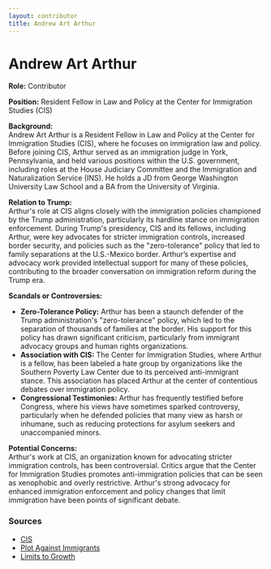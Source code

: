 ```yaml
---
layout: contributor
title: Andrew Art Arthur
---
```


# Andrew Art Arthur

**Role:** Contributor

**Position:** Resident Fellow in Law and Policy at the Center for Immigration Studies (CIS)

**Background:**  
Andrew Art Arthur is a Resident Fellow in Law and Policy at the Center for Immigration Studies (CIS), where he focuses on immigration law and policy. Before joining CIS, Arthur served as an immigration judge in York, Pennsylvania, and held various positions within the U.S. government, including roles at the House Judiciary Committee and the Immigration and Naturalization Service (INS). He holds a JD from George Washington University Law School and a BA from the University of Virginia.

**Relation to Trump:**  
Arthur's role at CIS aligns closely with the immigration policies championed by the Trump administration, particularly its hardline stance on immigration enforcement. During Trump's presidency, CIS and its fellows, including Arthur, were key advocates for stricter immigration controls, increased border security, and policies such as the "zero-tolerance" policy that led to family separations at the U.S.-Mexico border. Arthur’s expertise and advocacy work provided intellectual support for many of these policies, contributing to the broader conversation on immigration reform during the Trump era.

**Scandals or Controversies:**  
- **Zero-Tolerance Policy:** Arthur has been a staunch defender of the Trump administration's "zero-tolerance" policy, which led to the separation of thousands of families at the border. His support for this policy has drawn significant criticism, particularly from immigrant advocacy groups and human rights organizations.
- **Association with CIS:** The Center for Immigration Studies, where Arthur is a fellow, has been labeled a hate group by organizations like the Southern Poverty Law Center due to its perceived anti-immigrant stance. This association has placed Arthur at the center of contentious debates over immigration policy.
- **Congressional Testimonies:** Arthur has frequently testified before Congress, where his views have sometimes sparked controversy, particularly when he defended policies that many view as harsh or inhumane, such as reducing protections for asylum seekers and unaccompanied minors.

**Potential Concerns:**  
Arthur's work at CIS, an organization known for advocating stricter immigration controls, has been controversial. Critics argue that the Center for Immigration Studies promotes anti-immigration policies that can be seen as xenophobic and overly restrictive. Arthur's strong advocacy for enhanced immigration enforcement and policy changes that limit immigration have been points of significant debate.

### Sources
- [CIS](https://cis.org/Arthur)
- [Plot Against Immigrants](https://plotagainstimmigrants.com/network/andrew-arthur)
- [Limits to Growth](https://www.limitstogrowth.org)
